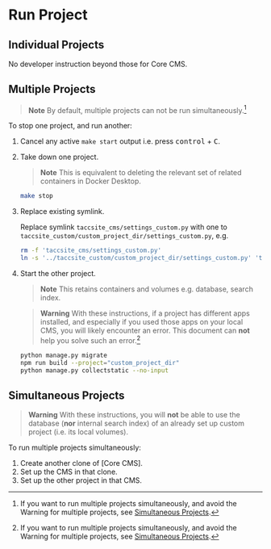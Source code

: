 # Run Project

## Individual Projects

No developer instruction beyond those for Core CMS.

## Multiple Projects

> **Note**
> By default, multiple projects can not be run simultaneously.[^1]

To stop one project, and run another:

1. Cancel any active `make start` output i.e. press <kbd>control</kbd> + <kbd>C</kbd>.

2. Take down one project.

    > **Note**
    > This is equivalent to deleting the relevant set of related containers in Docker Desktop.

    ```sh
    make stop
    ```

3. Replace existing symlink.

    Replace symlink `taccsite_cms/settings_custom.py` with one to `taccsite_custom/custom_project_dir/settings_custom.py`, e.g.

    ```sh
    rm -f 'taccsite_cms/settings_custom.py'
    ln -s '../taccsite_custom/custom_project_dir/settings_custom.py' 'taccsite_cms/settings_custom.py'
    ```

4. Start the other project.

    > **Note**
    > This retains containers and volumes e.g. database, search index.

    > **Warning**
    > With these instructions, if a project has different apps installed, and especially if you used those apps on your local CMS, you will likely encounter an error. This document can **not** help you solve such an error.[^1]

    ```sh
    python manage.py migrate
    npm run build --project="custom_project_dir"
    python manage.py collectstatic --no-input
    ```

[^1]: If you want to run multiple projects simultaneously, and avoid the Warning for multiple projects, see [Simultaneous Projects](#simultaneous-projects).

## Simultaneous Projects

> **Warning**
> With these instructions, you will **not** be able to use the database (**nor** internal search index) of an already set up custom project (i.e. its local volumes).

To run multiple projects simultaneously:

1. Create another clone of [Core CMS].
2. Set up the CMS in that clone.
3. Set up the other project in that CMS.
